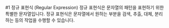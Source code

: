 #1 정규 표현식 (Regular Expression)
정규 표현식은 문자열의 패턴을 표현하기 위한 특별한 문자열입니다. 정규 표현식은 문자열에서 원하는 부분을 검색, 추출, 대체, 분리하는 등의 작업을 수행할 수 있습니다.
